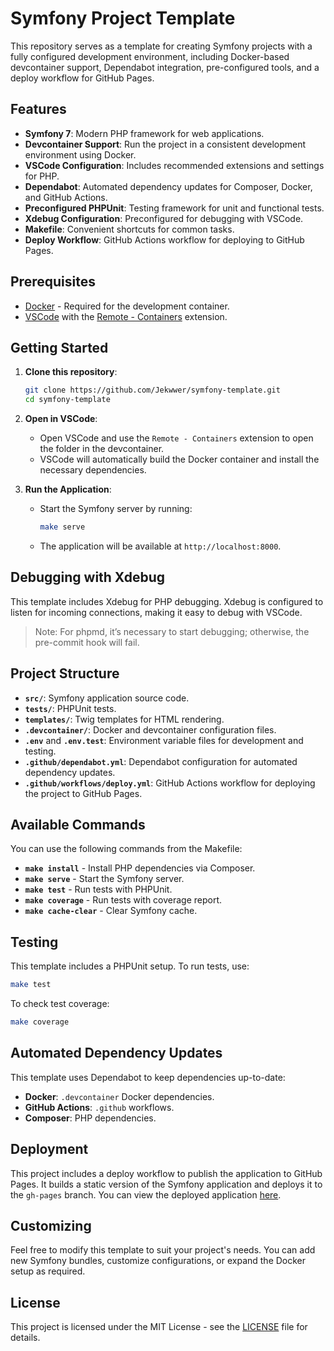 # Symfony Project Template

This repository serves as a template for creating Symfony projects with a fully configured development environment, including Docker-based devcontainer support, Dependabot integration, pre-configured tools, and a deploy workflow for GitHub Pages.

## Features

- **Symfony 7**: Modern PHP framework for web applications.
- **Devcontainer Support**: Run the project in a consistent development environment using Docker.
- **VSCode Configuration**: Includes recommended extensions and settings for PHP.
- **Dependabot**: Automated dependency updates for Composer, Docker, and GitHub Actions.
- **Preconfigured PHPUnit**: Testing framework for unit and functional tests.
- **Xdebug Configuration**: Preconfigured for debugging with VSCode.
- **Makefile**: Convenient shortcuts for common tasks.
- **Deploy Workflow**: GitHub Actions workflow for deploying to GitHub Pages.

## Prerequisites

- [Docker](https://docs.docker.com/get-docker/) - Required for the development container.
- [VSCode](https://code.visualstudio.com/) with the [Remote - Containers](https://marketplace.visualstudio.com/items?itemName=ms-vscode-remote.remote-containers) extension.

## Getting Started

1. **Clone this repository**:

   ```bash
   git clone https://github.com/Jekwwer/symfony-template.git
   cd symfony-template
   ```

2. **Open in VSCode**:

   - Open VSCode and use the `Remote - Containers` extension to open the folder in the devcontainer.
   - VSCode will automatically build the Docker container and install the necessary dependencies.

3. **Run the Application**:

   - Start the Symfony server by running:

     ```bash
     make serve
     ```

   - The application will be available at `http://localhost:8000`.

## Debugging with Xdebug

This template includes Xdebug for PHP debugging. Xdebug is configured to listen for incoming connections, making it easy to debug with VSCode.

> Note: For phpmd, it’s necessary to start debugging; otherwise, the pre-commit hook will fail.

## Project Structure

- **`src/`**: Symfony application source code.
- **`tests/`**: PHPUnit tests.
- **`templates/`**: Twig templates for HTML rendering.
- **`.devcontainer/`**: Docker and devcontainer configuration files.
- **`.env`** and **`.env.test`**: Environment variable files for development and testing.
- **`.github/dependabot.yml`**: Dependabot configuration for automated dependency updates.
- **`.github/workflows/deploy.yml`**: GitHub Actions workflow for deploying the project to GitHub Pages.

## Available Commands

You can use the following commands from the Makefile:

- **`make install`** - Install PHP dependencies via Composer.
- **`make serve`** - Start the Symfony server.
- **`make test`** - Run tests with PHPUnit.
- **`make coverage`** - Run tests with coverage report.
- **`make cache-clear`** - Clear Symfony cache.

## Testing

This template includes a PHPUnit setup. To run tests, use:

```bash
make test
```

To check test coverage:

```bash
make coverage
```

## Automated Dependency Updates

This template uses Dependabot to keep dependencies up-to-date:

- **Docker**: `.devcontainer` Docker dependencies.
- **GitHub Actions**: `.github` workflows.
- **Composer**: PHP dependencies.

## Deployment

This project includes a deploy workflow to publish the application to GitHub Pages. It builds a static version of the Symfony application and deploys it to the `gh-pages` branch.
You can view the deployed application [here](https://jekwwer.github.io/symfony-template/).

## Customizing

Feel free to modify this template to suit your project's needs. You can add new Symfony bundles, customize configurations, or expand the Docker setup as required.

## License

This project is licensed under the MIT License - see the [LICENSE](LICENSE) file for details.
